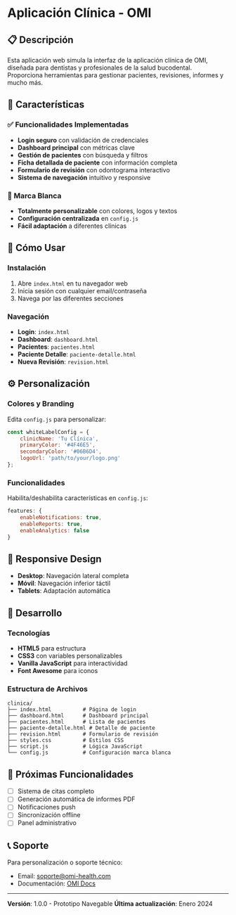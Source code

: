 # Aplicación Clínica - OMI

## 📋 Descripción

Esta aplicación web simula la interfaz de la aplicación clínica de OMI, diseñada para dentistas y profesionales de la salud bucodental. Proporciona herramientas para gestionar pacientes, revisiones, informes y mucho más.

## 🎯 Características

### ✅ Funcionalidades Implementadas
- **Login seguro** con validación de credenciales
- **Dashboard principal** con métricas clave
- **Gestión de pacientes** con búsqueda y filtros
- **Ficha detallada de paciente** con información completa
- **Formulario de revisión** con odontograma interactivo
- **Sistema de navegación** intuitivo y responsive

### 🎨 Marca Blanca
- **Totalmente personalizable** con colores, logos y textos
- **Configuración centralizada** en `config.js`
- **Fácil adaptación** a diferentes clínicas

## 🚀 Cómo Usar

### Instalación
1. Abre `index.html` en tu navegador web
2. Inicia sesión con cualquier email/contraseña
3. Navega por las diferentes secciones

### Navegación
- **Login**: `index.html`
- **Dashboard**: `dashboard.html`
- **Pacientes**: `pacientes.html`
- **Paciente Detalle**: `paciente-detalle.html`
- **Nueva Revisión**: `revision.html`

## ⚙️ Personalización

### Colores y Branding
Edita `config.js` para personalizar:

```javascript
const whiteLabelConfig = {
    clinicName: 'Tu Clínica',
    primaryColor: '#4F46E5',
    secondaryColor: '#06B6D4',
    logoUrl: 'path/to/your/logo.png'
};
```

### Funcionalidades
Habilita/deshabilita características en `config.js`:

```javascript
features: {
    enableNotifications: true,
    enableReports: true,
    enableAnalytics: false
}
```

## 📱 Responsive Design

- **Desktop**: Navegación lateral completa
- **Móvil**: Navegación inferior táctil
- **Tablets**: Adaptación automática

## 🔧 Desarrollo

### Tecnologías
- **HTML5** para estructura
- **CSS3** con variables personalizables
- **Vanilla JavaScript** para interactividad
- **Font Awesome** para iconos

### Estructura de Archivos
```
clinica/
├── index.html          # Página de login
├── dashboard.html      # Dashboard principal
├── pacientes.html      # Lista de pacientes
├── paciente-detalle.html # Detalle de paciente
├── revision.html       # Formulario de revisión
├── styles.css          # Estilos CSS
├── script.js           # Lógica JavaScript
└── config.js           # Configuración marca blanca
```

## 🎯 Próximas Funcionalidades

- [ ] Sistema de citas completo
- [ ] Generación automática de informes PDF
- [ ] Notificaciones push
- [ ] Sincronización offline
- [ ] Panel administrativo

## 📞 Soporte

Para personalización o soporte técnico:
- Email: soporte@omi-health.com
- Documentación: [OMI Docs](../../README.md)

---

**Versión**: 1.0.0 - Prototipo Navegable
**Última actualización**: Enero 2024
